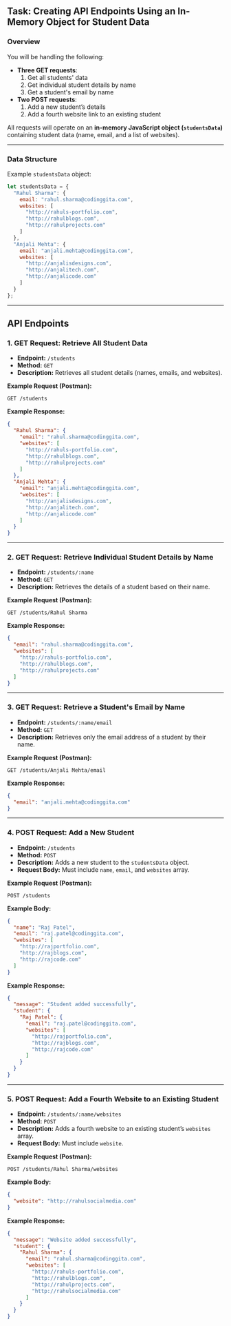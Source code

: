 ## Task: Creating API Endpoints Using an In-Memory Object for Student Data

### Overview

You will be handling the following:

- **Three GET requests**:
    1. Get all students' data
    2. Get individual student details by name
    3. Get a student's email by name
- **Two POST requests**:
    1. Add a new student’s details
    2. Add a fourth website link to an existing student

All requests will operate on an **in-memory JavaScript object (`studentsData`)** containing student data (name, email, and a list of websites).

---

### Data Structure

Example `studentsData` object:

```jsx
let studentsData = {
  "Rahul Sharma": {
    email: "rahul.sharma@codinggita.com",
    websites: [
      "http://rahuls-portfolio.com",
      "http://rahulblogs.com",
      "http://rahulprojects.com"
    ]
  },
  "Anjali Mehta": {
    email: "anjali.mehta@codinggita.com",
    websites: [
      "http://anjalisdesigns.com",
      "http://anjalitech.com",
      "http://anjalicode.com"
    ]
  }
};

```

---

## API Endpoints

### 1. GET Request: Retrieve All Student Data

- **Endpoint:** `/students`
- **Method:** `GET`
- **Description:** Retrieves all student details (names, emails, and websites).

**Example Request (Postman):**

```
GET /students

```

**Example Response:**

```json
{
  "Rahul Sharma": {
    "email": "rahul.sharma@codinggita.com",
    "websites": [
      "http://rahuls-portfolio.com",
      "http://rahulblogs.com",
      "http://rahulprojects.com"
    ]
  },
  "Anjali Mehta": {
    "email": "anjali.mehta@codinggita.com",
    "websites": [
      "http://anjalisdesigns.com",
      "http://anjalitech.com",
      "http://anjalicode.com"
    ]
  }
}

```

---

### 2. GET Request: Retrieve Individual Student Details by Name

- **Endpoint:** `/students/:name`
- **Method:** `GET`
- **Description:** Retrieves the details of a student based on their name.

**Example Request (Postman):**

```
GET /students/Rahul Sharma

```

**Example Response:**

```json
{
  "email": "rahul.sharma@codinggita.com",
  "websites": [
    "http://rahuls-portfolio.com",
    "http://rahulblogs.com",
    "http://rahulprojects.com"
  ]
}

```

---

### 3. GET Request: Retrieve a Student's Email by Name

- **Endpoint:** `/students/:name/email`
- **Method:** `GET`
- **Description:** Retrieves only the email address of a student by their name.

**Example Request (Postman):**

```
GET /students/Anjali Mehta/email

```

**Example Response:**

```json
{
  "email": "anjali.mehta@codinggita.com"
}

```

---

### 4. POST Request: Add a New Student

- **Endpoint:** `/students`
- **Method:** `POST`
- **Description:** Adds a new student to the `studentsData` object.
- **Request Body:** Must include `name`, `email`, and `websites` array.

**Example Request (Postman):**

```
POST /students

```

**Example Body:**

```json
{
  "name": "Raj Patel",
  "email": "raj.patel@codinggita.com",
  "websites": [
    "http://rajportfolio.com",
    "http://rajblogs.com",
    "http://rajcode.com"
  ]
}

```

**Example Response:**

```json
{
  "message": "Student added successfully",
  "student": {
    "Raj Patel": {
      "email": "raj.patel@codinggita.com",
      "websites": [
        "http://rajportfolio.com",
        "http://rajblogs.com",
        "http://rajcode.com"
      ]
    }
  }
}

```

---

### 5. POST Request: Add a Fourth Website to an Existing Student

- **Endpoint:** `/students/:name/websites`
- **Method:** `POST`
- **Description:** Adds a fourth website to an existing student’s `websites` array.
- **Request Body:** Must include `website`.

**Example Request (Postman):**

```
POST /students/Rahul Sharma/websites

```

**Example Body:**

```json
{
  "website": "http://rahulsocialmedia.com"
}

```

**Example Response:**

```json
{
  "message": "Website added successfully",
  "student": {
    "Rahul Sharma": {
      "email": "rahul.sharma@codinggita.com",
      "websites": [
        "http://rahuls-portfolio.com",
        "http://rahulblogs.com",
        "http://rahulprojects.com",
        "http://rahulsocialmedia.com"
      ]
    }
  }
}

```

